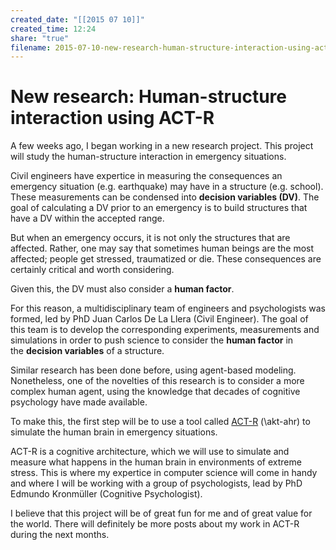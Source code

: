 ```yaml
---
created_date: "[[2015 07 10]]"
created_time: 12:24
share: "true"
filename: 2015-07-10-new-research-human-structure-interaction-using-act-r
---
```

# New research: Human-structure interaction using ACT-R
A few weeks ago, I began working in a new research project. This project will study the human-structure interaction in emergency situations.

Civil engineers have expertice in measuring the consequences an emergency situation (e.g. earthquake) may have in a structure (e.g. school). These measurements can be condensed into **decision variables (DV)**. The goal of calculating a DV prior to an emergency is to build structures that have a DV within the accepted range.

But when an emergency occurs, it is not only the structures that are affected. Rather, one may say that sometimes human beings are the most affected; people get stressed, traumatized or die. These consequences are certainly critical and worth considering.

Given this, the DV must also consider a **human factor**.

For this reason, a multidisciplinary team of engineers and psychologists was formed, led by PhD Juan Carlos De La Llera (Civil Engineer). The goal of this team is to develop the corresponding experiments, measurements and simulations in order to push science to consider the **human factor** in the **decision variables** of a structure.

Similar research has been done before, using agent-based modeling. Nonetheless, one of the novelties of this research is to consider a more complex human agent, using the knowledge that decades of cognitive psychology have made available.

To make this, the first step will be to use a tool called [ACT-R](http://act-r.psy.cmu.edu/) (\akt-ahr\) to simulate the human brain in emergency situations.

ACT-R is a cognitive architecture, which we will use to simulate and measure what happens in the human brain in environments of extreme stress. This is where my expertice in computer science will come in handy and where I will be working with a group of psychologists, lead by PhD Edmundo Kronmüller (Cognitive Psychologist).

I believe that this project will be of great fun for me and of great value for the world. There will definitely be more posts about my work in ACT-R during the next months.